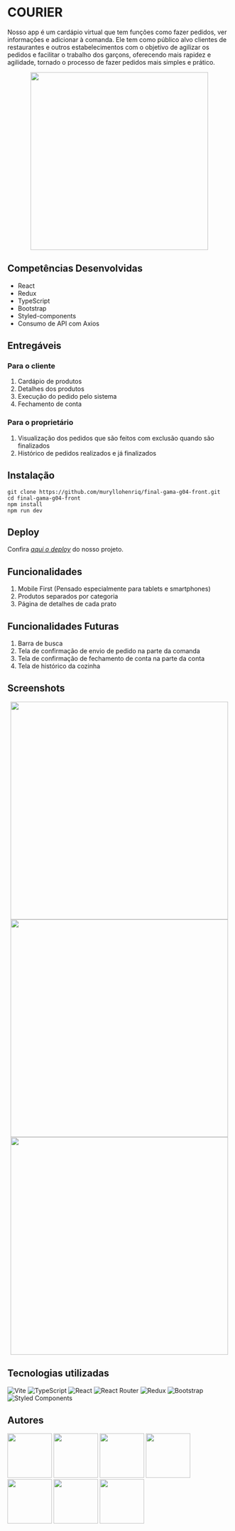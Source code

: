 # COURIER

Nosso app é um cardápio virtual que tem funções como fazer pedidos, ver informações e adicionar à comanda. Ele tem como público alvo clientes de restaurantes e outros estabelecimentos com o objetivo de agilizar os pedidos e facilitar o trabalho dos garçons, oferecendo mais rapidez e agilidade, tornado o processo de fazer pedidos mais simples e prático.

<div align="center">
<img src="src/assets/courierlogook.png" width="400px" height="400px">
</div>

## Competências Desenvolvidas

- React
- Redux
- TypeScript
- Bootstrap
- Styled-components
- Consumo de API com Axios

## Entregáveis

### Para o cliente

1. Cardápio de produtos
2. Detalhes dos produtos
3. Execução do pedido pelo sistema
4. Fechamento de conta

### Para o proprietário

1. Visualização dos pedidos que são feitos com exclusão quando são finalizados
2. Histórico de pedidos realizados e já finalizados

## Instalação

```text
git clone https://github.com/muryllohenriq/final-gama-g04-front.git
cd final-gama-g04-front
npm install
npm run dev
```

## Deploy

Confira [_aqui o deploy_](https://courier-tau.vercel.app/) do nosso projeto.

## Funcionalidades

1. Mobile First (Pensado especialmente para tablets e smartphones)
2. Produtos separados por categoria
3. Página de detalhes de cada prato

## Funcionalidades Futuras

1. Barra de busca
2. Tela de confirmação de envio de pedido na parte da comanda
3. Tela de confirmação de fechamento de conta na parte da conta
4. Tela de histórico da cozinha

## Screenshots

<div align="center">
<img src="src/assets/print1.png" width="490px" width="850px">
</div>

<div align="center">
<img src="src/assets/print2.png" width="490px" width="850px">
</div>

<div align="center">
<img src="src/assets/print3.png" width="490px" width="850px">
</div>

## Tecnologias utilizadas

![Vite](https://img.shields.io/badge/vite-%23646CFF.svg?style=for-the-badge&logo=vite&logoColor=white)
![TypeScript](https://img.shields.io/badge/typescript-%23007ACC.svg?style=for-the-badge&logo=typescript&logoColor=white)
![React](https://img.shields.io/badge/react-%2320232a.svg?style=for-the-badge&logo=react&logoColor=%2361DAFB)
![React Router](https://img.shields.io/badge/React_Router-CA4245?style=for-the-badge&logo=react-router&logoColor=white)
![Redux](https://img.shields.io/badge/redux-%23593d88.svg?style=for-the-badge&logo=redux&logoColor=white)
![Bootstrap](https://img.shields.io/badge/bootstrap-%23563D7C.svg?style=for-the-badge&logo=bootstrap&logoColor=white)
![Styled Components](https://img.shields.io/badge/styled--components-DB7093?style=for-the-badge&logo=styled-components&logoColor=white)

## Autores

<a href="https://github.com/jvdalaglio"><img src="https://avatars.githubusercontent.com/u/104599786?v=4" width="100px" height="100px"></a>
<a href="https://github.com/Karolinegaia"><img src="https://avatars.githubusercontent.com/u/108437963?v=4" href="https://github.com/Karolinegaia" width="100px" height="100px"></a>
<a href="https://github.com/muryllohenriq"><img src="https://avatars.githubusercontent.com/u/105292489?v=4" width="100px" height="100px"></a>
<a href="https://github.com/alyce-developer"><img src="https://avatars.githubusercontent.com/u/109231674?v=4" width="100px" height="100px"></a>
<a href="https://github.com/lusouzarego"><img src="https://avatars.githubusercontent.com/u/63968764?v=4" width="100px" height="100px"></a>
<a href="https://github.com/MairlaSousa"><img src="https://avatars.githubusercontent.com/u/109757967?v=4" width="100px" height="100px"></a>
<a href="https://github.com/keuwey"><img src="https://avatars.githubusercontent.com/u/73517606?v=4" href="https://github.com/keuwey" width="100px" height="100px"></a>
